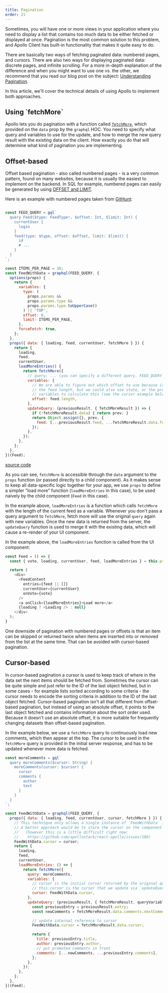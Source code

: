 ```yaml
---
title: Pagination
order: 21
---
```


Sometimes, you will have one or more views in your application where you need to display a list that contains too much data to be either fetched or displayed at once. Pagination is the most common solution to this problem, and Apollo Client has built-in functionality that makes it quite easy to do.

There are basically two ways of fetching paginated data: numbered pages, and cursors. There are also two ways for displaying paginated data: discrete pages, and infinite scrolling. For a more in-depth explanation of the difference and when you might want to use one vs. the other, we recommend that you read our blog post on the subject: [Understanding Pagination](https://medium.com/apollo-stack/understanding-pagination-rest-graphql-and-relay-b10f835549e7).

In this article, we'll cover the technical details of using Apollo to implement both approaches.


<h2 id="fetch-more">Using `fetchMore`</h2>

Apollo lets you do pagination with a function called [`fetchMore`](link), which provided on the `data` prop by the `graphql` HOC. You need to specify what query and variables to use for the update, and how to merge the new query result with the existing data on the client. How exactly you do that will determine what kind of pagination you are implementing.

<h2 id="numbered-pages">Offset-based</h2>

Offset based pagination - also called numbered pages - is a very common pattern, found on many websites, because it is usually the easiest to implement on the backend. In SQL for example, numbered pages can easily be generated by using [OFFSET and LIMIT](https://www.postgresql.org/docs/8.2/static/queries-limit.html).

Here is an example with numbered pages taken from [GitHunt](https://github.com/apollostack/GitHunt-React):

```js

const FEED_QUERY = gql`
  query Feed($type: FeedType!, $offset: Int, $limit: Int) {
    currentUser {
      login
    }
    feed(type: $type, offset: $offset, limit: $limit) {
      id
      # ...
    }
  }
`;

const ITEMS_PER_PAGE = 10;
const FeedWithData = graphql(FEED_QUERY, {
  options(props) {
    return {
      variables: {
        type: (
          props.params &&
          props.params.type &&
          props.params.type.toUpperCase()
        ) || 'TOP',
        offset: 0,
        limit: ITEMS_PER_PAGE,
      },
      forceFetch: true,
    };
  },
  props({ data: { loading, feed, currentUser, fetchMore } }) {
    return {
      loading,
      feed,
      currentUser,
      loadMoreEntries() {
        return fetchMore({
          // query: ... (you can specify a different query. FEED_QUERY is used by default)
          variables: {
            // We are able to figure out which offset to use because it matches
            // the feed length, but we could also use state, or the previous
            // variables to calculate this (see the cursor example below)
            offset: feed.length,
          },
          updateQuery: (previousResult, { fetchMoreResult }) => {
            if (!fetchMoreResult.data) { return prev; }
            return Object.assign({}, prev, {
              feed: [...previousResult.feed, ...fetchMoreResult.data.feed],
            });
          },
        });
      },
    };
  },
})(Feed);
```
[source code](https://github.com/apollostack/GitHunt-React/blob/c0b18795a18b3da42dc90cf7c63b29b14965206d/ui/Feed.js#L165)

As you can see, `fetchMore` is accessible through the `data` argument to the `props` function (or passed directly to a child component). As it makes sense to keep all data-specific logic together for your app, we use `props` to define a simpler "load more" function (`loadMoreEntries` in this case), to be used naively by the child component (`Feed` in this case).

In the example above, `loadMoreEntries` is a function which calls `fetchMore` with the length of the current feed as a variable. Whenever you don't pass a query argument to `fetchMore`, fetch more will use the original `query` again with new variables. Once the new data is returned from the server, the `updateQuery` function is used to merge it with the existing data, which will cause a re-render of your UI component.

In the example above, the `loadMoreEntries` function is called from the UI component:

```js
const Feed = () => {
  const { vote, loading, currentUser, feed, loadMoreEntries } = this.props;

  return (
    <div>
      <FeedContent
        entries={feed || []}
        currentUser={currentUser}
        onVote={vote}
      />
      <a onClick={loadMoreEntries}>Load more</a>
      {loading ? <Loading /> : null}
    </div>
  );
}
```

One downside of pagination with numbered pages or offsets is that an item can be skipped or returned twice when items are inserted into or removed from the list at the same time. That can be avoided with cursor-based pagination.

<h2 id="cursor-pages">Cursor-based</h2>

In cursor-based pagination a cursor is used to keep track of where in the data set the next items should be fetched from. Sometimes the cursor can be quite simple and just refer to the ID of the last object fetched, but in some cases - for example lists sorted according to some criteria - the cursor needs to encode the sorting criteria in addition to the ID of the last object fetched. Cursor-based pagination isn't all that different from offset-based pagination, but instead of using an absolute offset, it points to the last object fetched and contains information about the sort order used. Because it doesn't use an absolute offset, it is more suitable for frequently changing datasets than offset-based pagination.

In the example below, we use a `fetchMore` query to continuously load new comments, which then appear at the top. The cursor to be used in the `fetchMore` query is provided in the initial server response, and has to be updated whenever more data is fetched.

```js
const moreComments = gql`
  query moreComments($cursor: String) {
    moreComments(cursor: $cursor) {
      cursor
      comments {
        author
        text
      }
    }
  }
`;

const FeedWithData = graphql(FEED_QUERY, {
  props({ data: { loading, feed, currentUser, cursor, fetchMore } }) {
    // This technique only allows a single instance of `FeedWithData` in your app
    // A better approach would be to store the cursor on the component
    //   (however this is a little difficult right now:
    //    https://github.com/apollostack/react-apollo/issues/188)
    FeedWithData.cursor = cursor;
    return {
      loading,
      feed,
      currentUser,
      loadMoreEntries: () => {
        return fetchMore({
          query: moreComments,
          variables: {
            // cursor is the initial cursor returned by the original query
            // this.cursor is the cursor that we update via `updateQuery` below
            cursor: FeedWithData.cursor,
          },
          updateQuery: (previousResult, { fetchMoreResult, queryVariables }) => {
            const previousEntry = previousResult.entry;
            const newComments = fetchMoreResult.data.comments.nextComments;

            // update internal reference to cursor
            FeedWithData.cursor = fetchMoreResult.data.cursor;

            return {
              title: previousEntry.title,
              author: previousEntry.author,
              // put promoted comments in front
              comments: [...newComments, ...previousEntry.comments],
            };
          },
        });
      },
    };
  },
})(Feed);
```

